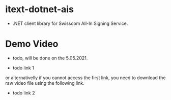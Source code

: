 # itext-dotnet-ais

* .NET client library for Swisscom All-In Signing Service.

# Demo Video

* todo, will be done on the 5.05.2021.

* todo link 1

or alternativelly if you cannot access the first link, you need to download the raw video file using the following link.

* todo link 2
